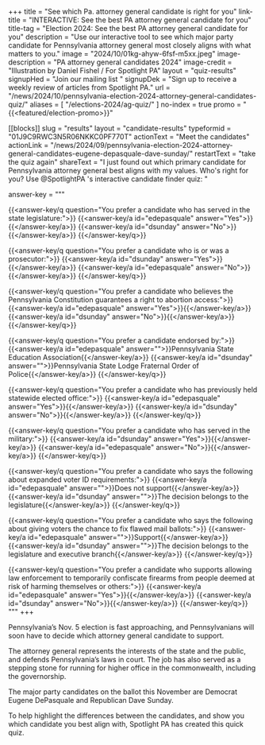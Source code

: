 +++
title = "See which Pa. attorney general candidate is right for you"
link-title = "INTERACTIVE: See the best PA attorney general candidate for you"
title-tag = "Election 2024: See the best PA attorney general candidate for you"
description = "Use our interactive tool to see which major party candidate for Pennsylvania attorney general most closely aligns with what matters to you."
image = "2024/10/01kg-ahyw-6fsf-m5xx.jpeg"
image-description = "PA attorney general candidates 2024"
image-credit = "Illustration by Daniel Fishel / For Spotlight PA"
layout = "quiz-results"
signupHed = "Join our mailing list "
signupDek = "Sign up to receive a weekly review of articles from Spotlight PA."
url = "/news/2024/10/pennsylvania-election-2024-attorney-general-candidates-quiz/"
aliases = [
  "/elections-2024/ag-quiz/"
]
no-index = true
promo = "{{<featured/election-promo>}}"


[[blocks]]
slug = "results"
layout = "candidate-results"
typeformid = "01J9C9RWC3N5R06NKKC0PF770T"
actionText = "Meet the candidates"
actionLink = "/news/2024/09/pennsylvania-election-2024-attorney-general-candidates-eugene-depasquale-dave-sunday/"
restartText = "take the quiz again"
shareText = "I just found out which primary candidate for Pennsylvania attorney general best aligns with my values. Who's right for you? Use @SpotlightPA 's interactive candidate finder quiz: "

answer-key = """

{{<answer-key/q question="You prefer a candidate who has served in the state legislature:">}}
  {{<answer-key/a id="edepasquale" answer="Yes">}}{{</answer-key/a>}}
  {{<answer-key/a id="dsunday" answer="No">}}{{</answer-key/a>}}
{{</answer-key/q>}}

{{<answer-key/q question="You prefer a candidate who is or was a prosecutor:">}}
  {{<answer-key/a id="dsunday" answer="Yes">}}{{</answer-key/a>}}
  {{<answer-key/a id="edepasquale" answer="No">}}{{</answer-key/a>}}
{{</answer-key/q>}}

{{<answer-key/q question="You prefer a candidate who believes the Pennsylvania Constitution guarantees a right to abortion access:">}}
  {{<answer-key/a id="edepasquale" answer="Yes">}}{{</answer-key/a>}}
  {{<answer-key/a id="dsunday" answer="No">}}{{</answer-key/a>}}
{{</answer-key/q>}}

{{<answer-key/q question="You prefer a candidate endorsed by:">}}
  {{<answer-key/a id="edepasquale" answer="">}}Pennsylvania State Education Association{{</answer-key/a>}}
  {{<answer-key/a id="dsunday" answer="">}}Pennsylvania State Lodge Fraternal Order of Police{{</answer-key/a>}}
{{</answer-key/q>}}

{{<answer-key/q question="You prefer a candidate who has previously held statewide elected office:">}}
  {{<answer-key/a id="edepasquale" answer="Yes">}}{{</answer-key/a>}}
  {{<answer-key/a id="dsunday" answer="No">}}{{</answer-key/a>}}
{{</answer-key/q>}}

{{<answer-key/q question="You prefer a candidate who has served in the military:">}}
  {{<answer-key/a id="dsunday" answer="Yes">}}{{</answer-key/a>}}
  {{<answer-key/a id="edepasquale" answer="No">}}{{</answer-key/a>}}
{{</answer-key/q>}}

{{<answer-key/q question="You prefer a candidate who says the following about expanded voter ID requirements:">}}
  {{<answer-key/a id="edepasquale" answer="">}}Does not support{{</answer-key/a>}}
  {{<answer-key/a id="dsunday" answer="">}}The decision belongs to the legislature{{</answer-key/a>}}
{{</answer-key/q>}}

{{<answer-key/q question="You prefer a candidate who says the following about giving voters the chance to fix flawed mail ballots:">}}
  {{<answer-key/a id="edepasquale" answer="">}}Support{{</answer-key/a>}}
  {{<answer-key/a id="dsunday" answer="">}}The decision belongs to the legislature and executive branch{{</answer-key/a>}}
{{</answer-key/q>}}

{{<answer-key/q question="You prefer a candidate who supports allowing law enforcement to temporarily confiscate firearms from people deemed at risk of harming themselves or others:">}}
  {{<answer-key/a id="edepasquale" answer="Yes">}}{{</answer-key/a>}}
  {{<answer-key/a id="dsunday" answer="No">}}{{</answer-key/a>}}
{{</answer-key/q>}}
"""
+++


Pennsylvania’s Nov. 5 election is fast approaching, and Pennsylvanians will soon have to decide which attorney general candidate to support.

The attorney general represents the interests of the state and the public, and defends Pennsylvania’s laws in court. The job has also served as a stepping stone for running for higher office in the commonwealth, including the governorship.

The major party candidates on the ballot this November are Democrat Eugene DePasquale and Republican Dave Sunday.

To help highlight the differences between the candidates, and show you which candidate you best align with, Spotlight PA has created this quick quiz.
